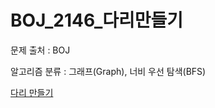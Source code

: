 # BOJ_2146_다리만들기
문제 출처 : BOJ

알고리즘 분류 : 그래프(Graph), 너비 우선 탐색(BFS)

[다리 만들기](https://www.acmicpc.net/problem/2146)